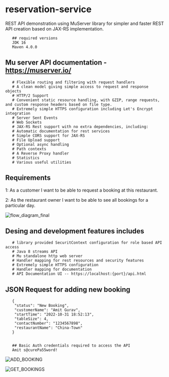 # reservation-service

REST API demonstration using MuServer library for simpler and faster REST API creation based on JAX-RS implementation.

       ## required versions
       JDK 16
       Maven 4.0.0

## Mu server API documentation - https://muserver.io/

       # Flexible routing and filtering with request handlers
       # A clean model giving simple access to request and response objects
       # HTTP/2 Support
       # Convenient static resource handling, with GZIP, range requests, and custom response headers based on file type.
       # Extremely simple HTTPS configuration including Let's Encrypt integration
       # Server Sent Events
       # Web Sockets
       # JAX-RS Rest support with no extra dependencies, including:
       # Automatic documentation for rest services
       # Simple CORS support for JAX-RS
       # File Upload support
       # Optional async handling
       # Path contexts
       # A Reverse Proxy handler
       # Statistics
       # Various useful utilities

## Requirements

1: As a customer I want to be able to request a booking at this restaurant.

2: As the restaurant owner I want to be able to see all bookings for a particular day.

![flow_diagram_final](https://user-images.githubusercontent.com/11241862/199073276-e0b9ecaa-6a70-438a-9014-e96612e34e07.png)




## Desing and development features includes
       # library provided SecuritContext configuration for role based API access
       # Java 8 streams API
       # Mu standalone http web server
       # Handler mapping for rest resources and security features
       # Extremely simple HTTPS configuration 
       # Handler mapping for documentation
       # API Documentation UI -- https://localhost:{port}/api.html


       
       
## JSON Request for adding new booking

       
   

       {
        "status": "New Booking",
        "customerName": "Amit Gurav",
        "startTime": "2022-10-31 18:52:13",
        "tableSize": 4,
        "contactNumber": "1234567898",
        "restaurantName": "China-Town"
       }


       ## Basic Auth credentials required to access the API
       Amit s@curePa55word!
       


 
 ![ADD_BOOKING](https://user-images.githubusercontent.com/11241862/199080925-e1e8c210-3873-4642-a644-8767eaff9429.png)
 
 

 ![GET_BOOKINGS](https://user-images.githubusercontent.com/11241862/199080939-76a8ef1a-b663-498f-a1df-e2fea8815da8.png)



       

